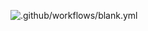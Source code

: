 ![.github/workflows/blank.yml](https://github.com/someonestar/4d50a7b/workflows/.github/workflows/blank.yml/badge.svg?branch=master&event=pull_request_target)
